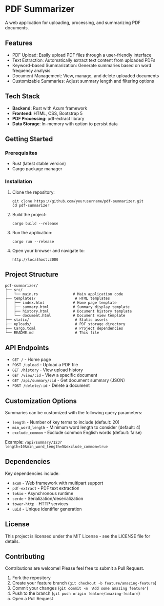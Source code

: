 # PDF Summarizer

A web application for uploading, processing, and summarizing PDF documents. 

## Features

- PDF Upload: Easily upload PDF files through a user-friendly interface
- Text Extraction: Automatically extract text content from uploaded PDFs
- Keyword-based Summarization: Generate summaries based on word frequency analysis
- Document Management: View, manage, and delete uploaded documents
- Customizable Summaries: Adjust summary length and filtering options

## Tech Stack

- **Backend**: Rust with Axum framework
- **Frontend**: HTML, CSS, Bootstrap 5
- **PDF Processing**: pdf-extract library
- **Data Storage**: In-memory with option to persist data

## Getting Started

### Prerequisites

- Rust (latest stable version)
- Cargo package manager

### Installation

1. Clone the repository:
   ```
   git clone https://github.com/yourusername/pdf-summarizer.git
   cd pdf-summarizer
   ```

2. Build the project:
   ```
   cargo build --release
   ```

3. Run the application:
   ```
   cargo run --release
   ```

4. Open your browser and navigate to:
   ```
   http://localhost:3000
   ```

## Project Structure

```
pdf-summarizer/
├── src/
│   └── main.rs                # Main application code
├── templates/                  # HTML templates
│   ├── index.html             # Home page template
│   ├── summary.html           # Summary display template
│   ├── history.html           # Document history template
│   └── document.html          # Document view template
├── static/                     # Static assets
├── uploads/                    # PDF storage directory
├── Cargo.toml                  # Project dependencies
└── README.md                   # This file
```

## API Endpoints

- `GET /` - Home page
- `POST /upload` - Upload a PDF file
- `GET /history` - View upload history
- `GET /view/:id` - View a specific document
- `GET /api/summary/:id` - Get document summary (JSON)
- `POST /delete/:id` - Delete a document

## Customization Options

Summaries can be customized with the following query parameters:

- `length` - Number of key terms to include (default: 20)
- `min_word_length` - Minimum word length to consider (default: 4)
- `exclude_common` - Exclude common English words (default: false)

Example: `/api/summary/123?length=10&min_word_length=5&exclude_common=true`

## Dependencies

Key dependencies include:

- `axum` - Web framework with multipart support
- `pdf-extract` - PDF text extraction
- `tokio` - Asynchronous runtime
- `serde` - Serialization/deserialization
- `tower-http` - HTTP services
- `uuid` - Unique identifier generation

## License

This project is licensed under the MIT License - see the LICENSE file for details.

## Contributing

Contributions are welcome! Please feel free to submit a Pull Request.

1. Fork the repository
2. Create your feature branch (`git checkout -b feature/amazing-feature`)
3. Commit your changes (`git commit -m 'Add some amazing feature'`)
4. Push to the branch (`git push origin feature/amazing-feature`)
5. Open a Pull Request
